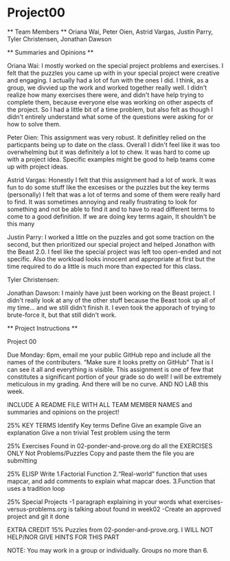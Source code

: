 # Project00

** Team Members **
Oriana Wai, Peter Oien, Astrid Vargas, Justin Parry, Tyler Christensen,
Jonathan Dawson

** Summaries and Opinions **

Oriana Wai: I mostly worked on the special project problems and exercises. I
felt that the puzzles you came up with in your special project were creative and
engaging. I actually had a lot of fun with the ones I did. I think, as a group,
we divvied up the work and worked together really well. I didn't realize how
many exercises there were, and didn't have help trying to complete them, because
everyone else was working on other aspects of the project. So I had a little bit
of a time problem, but also felt as though I didn't entirely understand what
some of the questions were asking for or how to solve them.

Peter Oien:
This assignment was very robust. It definitley relied on the particpants being up
to date on the class. Overall I didn't feel like it was too overwhelming but it was 
definitely a lot to chew. It was hard to come up with a project idea. Specific examples
might be good to help teams come up with project ideas.

Astrid Vargas: Honestly I felt that this assignment had a lot of
work. It was fun to do some stuff like the excesises or the puzzles
but the key terms (personally) I felt that was a lot of terms and some
of them were really hard to find. It was sometimes annoying and really
frustrating to look for something and not be able to find it and to
have to read different terms to come to a good definition. If we are
doing key terms again, It shouldn't be this many

Justin Parry: I worked a little on the puzzles and got some traction on the
second, but then prioritized our special project and helped Jonathon with the
Beast 2.0. I feel like the special project was left too open-ended and not
specific. Also the workload looks innocent and appropriate at first but the time
required to do a little is much more than expected for this class. 

Tyler Christensen:

Jonathan Dawson: I mainly have just been working on the Beast project.
I didn't really look at any of the other stuff because the Beast took up
all of my time... and we still didn't finish it. I even took the apporach
of trying to brute-force it, but that still didn't work.



** Project Instructions **

Project 00 

Due Monday: 6pm, email me your public GitHub repo and include all the names of
the contributers. “Make sure it looks pretty on GitHub” That is I can see it all
and everything is visible. This assignment is one of few that constitutes a
significant portion of your grade so do well! I will be extremely meticulous in
my grading. And there will be no curve. AND NO LAB this week.

INCLUDE A README FILE WITH ALL TEAM MEMBER NAMES and summaries and opinions on
the project!

25%
KEY TERMS
Identify Key terms
Define
Give an example
Give an explanation
Give a non trivial Test problem using the term

25%
Exercises
Found in 02-ponder-and-prove.org do all the
EXERCISES ONLY
Not Problems/Puzzles
Copy and paste them the file you are submitting

25% ELISP
Write
1.Factorial Function
2.“Real-world” function that uses mapcar, and add comments to explain what
mapcar does.
3.Function that uses a tradition loop

25% Special Projects
-1 paragraph explaining in your words what exercises-versus-problems.org is
talking about found in week02
-Create an approved project and git it done

EXTRA CREDIT 15% Puzzles from 02-ponder-and-prove.org. I WILL NOT HELP/NOR GIVE
HINTS FOR THIS PART

NOTE: You may work in a group or individually. Groups no more than 6.
